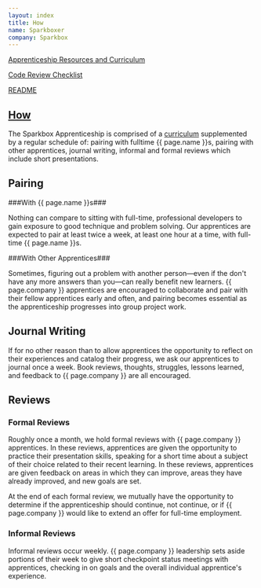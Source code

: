 ```yaml
---
layout: index
title: How
name: Sparkboxer
company: Sparkbox
---
```

[Apprenticeship Resources and Curriculum](./)

[Code Review Checklist](code-review-checklist.html)

[README](README.html)

[How](how.html)
---

The Sparkbox Apprenticeship is comprised of a [curriculum](index.html) supplemented by a regular schedule of: pairing with fulltime <span>{{ page.name }}</span>s, pairing with other apprentices, journal writing, informal and formal reviews which include short presentations.

## Pairing 

###With <span>{{ page.name }}</span>s###

Nothing can compare to sitting with full-time, professional developers to gain exposure to good technique and problem solving. Our apprentices are expected to pair at least twice a week, at least one hour at a time, with full-time <span>{{ page.name }}</span>s.

###With Other Apprentices###

Sometimes, figuring out a problem with another person—even if the don't have any more answers than you—can really benefit new learners. <span>{{ page.company }}</span> apprentices are encouraged to collaborate and pair with their fellow apprentices early and often, and pairing becomes essential as the apprenticeship progresses into group project work.

## Journal Writing

If for no other reason than to allow apprentices the opportunity to reflect on their experiences and catalog their progress, we ask our apprentices to journal once a week. Book reviews, thoughts, struggles, lessons learned, and feedback to <span>{{ page.company }}</span> are all encouraged.

## Reviews
### Formal Reviews
Roughly once a month, we hold formal reviews with <span>{{ page.company }}</span> apprentices. In these reviews, apprentices are given the opportunity to practice their presentation skills, speaking for a short time about a subject of their choice related to their recent learning. In these reviews, apprentices are given feedback on areas in which they can improve, areas they have already improved, and new goals are set. 

At the end of each formal review, we mutually have the opportunity to determine if the apprenticeship should continue, not continue, or if <span>{{ page.company }}</span> would like to extend an offer for full-time employment.

### Informal Reviews

Informal reviews occur weekly. <span>{{ page.company }}</span> leadership sets aside portions of their week to give short checkpoint status meetings with apprentices, checking in on goals and the overall individual apprentice's experience.
